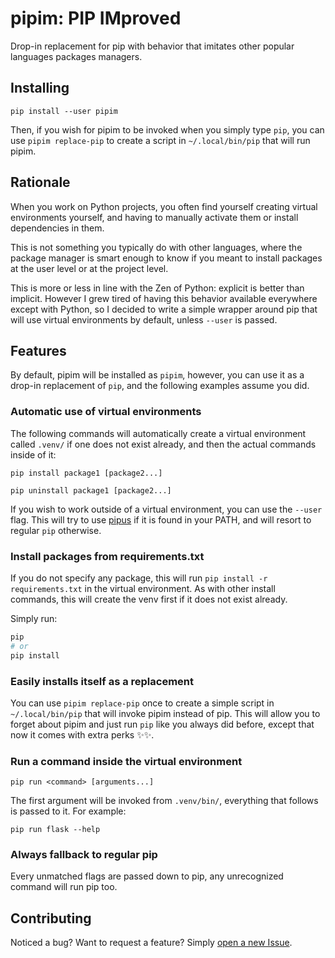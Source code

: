 # pipim: PIP IMproved

Drop-in replacement for pip with behavior that imitates other popular languages
packages managers.

## Installing

```
pip install --user pipim
```

Then, if you wish for pipim to be invoked when you simply type `pip`, you can
use `pipim replace-pip` to create a script in `~/.local/bin/pip` that will run
pipim.

## Rationale

When you work on Python projects, you often find yourself creating virtual
environments yourself, and having to manually activate them or install
dependencies in them.

This is not something you typically do with other languages, where the package
manager is smart enough to know if you meant to install packages at the user
level or at the project level.

This is more or less in line with the Zen of Python: explicit is better than
implicit. However I grew tired of having this behavior available everywhere
except with Python, so I decided to write a simple wrapper around pip that will
use virtual environments by default, unless `--user` is passed.

## Features

By default, pipim will be installed as `pipim`, however, you can use it as a
drop-in replacement of `pip`, and the following examples assume you did.

### Automatic use of virtual environments

The following commands will automatically create a virtual environment called `.venv/` if one does not exist already, and then the actual commands inside of it:

```
pip install package1 [package2...]
```

```
pip uninstall package1 [package2...]
```

If you wish to work outside of a virtual environment, you can use the `--user`
flag. This will try to use [pipus](https://github.com/Tina-otoge/pipus) if it is
found in your PATH, and will resort to regular `pip` otherwise.

### Install packages from requirements.txt

If you do not specify any package, this will run `pip install -r requirements.txt`
in the virtual environment. As with other install commands, this will
create the venv first if it does not exist already.

Simply run:

```bash
pip
# or
pip install
```

### Easily installs itself as a replacement

You can use `pipim replace-pip` once to create a simple script in
`~/.local/bin/pip` that will invoke pipim instead of pip. This will allow you to
forget about pipim and just run `pip` like you always did before, except that
now it comes with extra perks ✨✨.

### Run a command inside the virtual environment

```
pip run <command> [arguments...]
```

The first argument will be invoked from `.venv/bin/`, everything that follows is
passed to it. For example:

```
pip run flask --help
```

### Always fallback to regular pip

Every unmatched flags are passed down to pip, any unrecognized command will run
pip too.

## Contributing

Noticed a bug? Want to request a feature? Simply [open a new Issue](https://github.com/Tina-otoge/pip-improved/issues).
